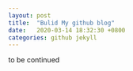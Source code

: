 ```yaml
---
layout: post
title:  "Bulid My github blog"
date:   2020-03-14 18:32:30 +0800
categories: github jekyll
---
```


to be continued